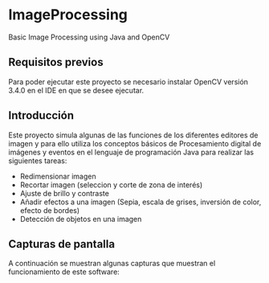 # ImageProcessing
Basic Image Processing using Java and OpenCV

## Requisitos previos
Para poder ejecutar este proyecto se necesario instalar OpenCV versión 3.4.0 en el IDE en que se desee ejecutar.

## Introducción 
Este proyecto simula algunas de las funciones de los diferentes editores de imagen y para ello utiliza los conceptos básicos de Procesamiento digital de imágenes y eventos en el lenguaje de programación Java para realizar las siguientes tareas:

- Redimensionar imagen
- Recortar imagen (seleccion y corte de zona de interés)
- Ajuste de brillo y contraste
- Añadir efectos a una imagen (Sepia, escala de grises, inversión de color, efecto de bordes)
- Detección de objetos en una imagen

## Capturas de pantalla
A continuación se muestran algunas capturas que muestran el funcionamiento de este software:

